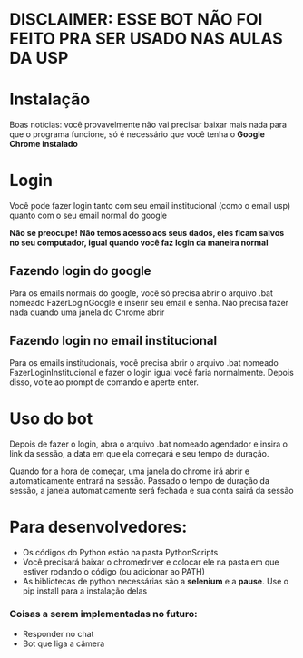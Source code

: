 # DISCLAIMER: ESSE BOT NÃO FOI FEITO PRA SER USADO NAS AULAS DA USP
# Instalação
Boas notícias: você provavelmente não vai precisar baixar mais nada para que o programa funcione, só é necessário que você tenha o **Google Chrome instalado**

# Login

Você pode fazer login tanto com seu email institucional (como o email usp) quanto com o seu email normal do google

**Não se preocupe! Não temos acesso aos seus dados, eles ficam salvos no seu computador, igual quando você faz login da maneira normal**

## Fazendo login do google
Para os emails normais do google, você só precisa abrir o arquivo .bat nomeado FazerLoginGoogle e inserir seu email e senha. Não precisa fazer nada quando uma janela do Chrome abrir

## Fazendo login no email institucional
Para os emails institucionais, você precisa abrir o arquivo .bat nomeado FazerLoginInstitucional e fazer o login igual você faria normalmente. Depois disso, volte ao prompt de comando e aperte enter.

# Uso do bot
Depois de fazer o login, abra o arquivo .bat nomeado agendador e insira o link da sessão, a data em que ela começará e seu tempo de duração.

Quando for a hora de começar, uma janela do chrome irá abrir e automaticamente entrará na sessão. Passado o tempo de duração da sessão, a janela automaticamente será fechada e sua conta sairá da sessão

# Para desenvolvedores:
* Os códigos do Python estão na pasta PythonScripts
* Você precisará baixar o chromedriver e colocar ele na pasta em que estiver rodando o código (ou adicionar ao PATH)
* As bibliotecas de python necessárias são a **selenium** e a **pause**. Use o pip install para a instalação delas

### Coisas a serem implementadas no futuro:
* Responder no chat
* Bot que liga a câmera
